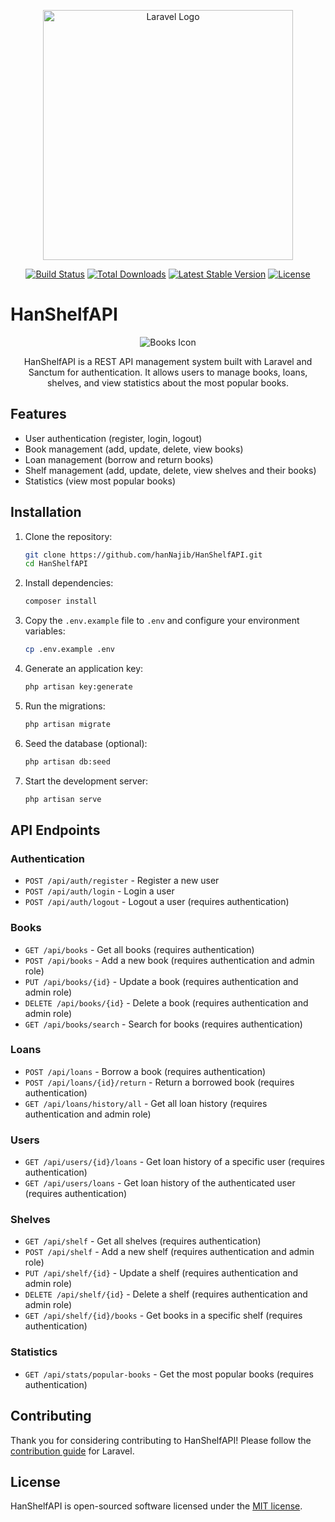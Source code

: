 <p align="center"><a href="https://laravel.com" target="_blank"><img src="https://raw.githubusercontent.com/laravel/art/master/logo-lockup/5%20SVG/2%20CMYK/1%20Full%20Color/laravel-logolockup-cmyk-red.svg" width="400" alt="Laravel Logo"></a></p>

<p align="center">
<a href="https://github.com/laravel/framework/actions"><img src="https://github.com/laravel/framework/workflows/tests/badge.svg" alt="Build Status"></a>
<a href="https://packagist.org/packages/laravel/framework"><img src="https://img.shields.io/packagist/dt/laravel/framework" alt="Total Downloads"></a>
<a href="https://packagist.org/packages/laravel/framework"><img src="https://img.shields.io/packagist/v/laravel/framework" alt="Latest Stable Version"></a>
<a href="https://packagist.org/packages/laravel/framework"><img src="https://img.shields.io/packagist/l/laravel/framework" alt="License"></a>
</p>

# HanShelfAPI

<p align="center">
<img src="https://img.icons8.com/ios-filled/100/ffffff/books.png" alt="Books Icon"/>
</p>

<p align="center">
HanShelfAPI is a REST API management system built with Laravel and Sanctum for authentication. It allows users to manage books, loans, shelves, and view statistics about the most popular books.

## Features

- User authentication (register, login, logout)
- Book management (add, update, delete, view books)
- Loan management (borrow and return books)
- Shelf management (add, update, delete, view shelves and their books)
- Statistics (view most popular books)

## Installation

1. Clone the repository:
    ```sh
    git clone https://github.com/hanNajib/HanShelfAPI.git
    cd HanShelfAPI
    ```

2. Install dependencies:
    ```sh
    composer install
    ```

3. Copy the `.env.example` file to `.env` and configure your environment variables:
    ```sh
    cp .env.example .env
    ```

4. Generate an application key:
    ```sh
    php artisan key:generate
    ```

5. Run the migrations:
    ```sh
    php artisan migrate
    ```

6. Seed the database (optional):
    ```sh
    php artisan db:seed
    ```

7. Start the development server:
    ```sh
    php artisan serve
    ```

## API Endpoints

### Authentication

- `POST /api/auth/register` - Register a new user
- `POST /api/auth/login` - Login a user
- `POST /api/auth/logout` - Logout a user (requires authentication)

### Books

- `GET /api/books` - Get all books (requires authentication)
- `POST /api/books` - Add a new book (requires authentication and admin role)
- `PUT /api/books/{id}` - Update a book (requires authentication and admin role)
- `DELETE /api/books/{id}` - Delete a book (requires authentication and admin role)
- `GET /api/books/search` - Search for books (requires authentication)

### Loans

- `POST /api/loans` - Borrow a book (requires authentication)
- `POST /api/loans/{id}/return` - Return a borrowed book (requires authentication)
- `GET /api/loans/history/all` - Get all loan history (requires authentication and admin role)

### Users

- `GET /api/users/{id}/loans` - Get loan history of a specific user (requires authentication)
- `GET /api/users/loans` - Get loan history of the authenticated user (requires authentication)

### Shelves

- `GET /api/shelf` - Get all shelves (requires authentication)
- `POST /api/shelf` - Add a new shelf (requires authentication and admin role)
- `PUT /api/shelf/{id}` - Update a shelf (requires authentication and admin role)
- `DELETE /api/shelf/{id}` - Delete a shelf (requires authentication and admin role)
- `GET /api/shelf/{id}/books` - Get books in a specific shelf (requires authentication)

### Statistics

- `GET /api/stats/popular-books` - Get the most popular books (requires authentication)

## Contributing

Thank you for considering contributing to HanShelfAPI! Please follow the [contribution guide](https://laravel.com/docs/contributions) for Laravel.

## License

HanShelfAPI is open-sourced software licensed under the [MIT license](https://opensource.org/licenses/MIT).
